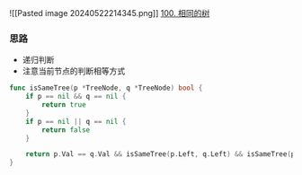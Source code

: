 ![[Pasted image 20240522214345.png]]
[100. 相同的树](https://leetcode.cn/problems/same-tree/)

### 思路
- 递归判断
- 注意当前节点的判断相等方式

```go
func isSameTree(p *TreeNode, q *TreeNode) bool {
	if p == nil && q == nil {
		return true
	}
	if p == nil || q == nil {
		return false
	}

	return p.Val == q.Val && isSameTree(p.Left, q.Left) && isSameTree(p.Right, q.Right)
}
```